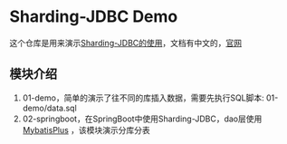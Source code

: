 # Sharding-JDBC Demo
这个仓库是用来演示[Sharding-JDBC的使用](https://www.yuque.com/liueleven/ehffhb/msaxpq)，文档有中文的，[官网](https://shardingsphere.apache.org)


## 模块介绍
1. 01-demo，简单的演示了往不同的库插入数据，需要先执行SQL脚本: 01-demo/data.sql
2. 02-springboot，在SpringBoot中使用Sharding-JDBC，dao层使用[MybatisPlus](https://mp.baomidou.com/guide/#%E7%89%B9%E6%80%A7)
   ，该模块演示分库分表

